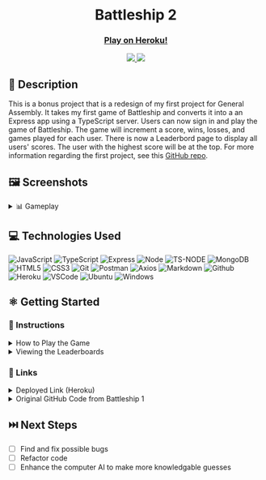 # <h1 align="center">Battleship 2</h1>
#### <h3 align="center"><a href="https://battleship-two-404cb7137cf0.herokuapp.com/">Play on Heroku!</a></h3>

<div align="center">
 <a href="https://www.linkedin.com/in/nicholas-dimartino/" target="_blank">
      <img src="https://img.shields.io/badge/-linkedin.com/in/nicholasdimartino-blue?style=flat&logo=Linkedin&logoColor=white">
 </a> 
 <a href="mailto:nick.l.dimartino@gmail.com" target="_blank">
    <img src="https://img.shields.io/badge/-nick.l.dimartino@gmail.com-c14438?style=flat&logo=Gmail&logoColor=white">
 </a>
</div>

## 📝 Description
This is a bonus project that is a redesign of my first project for General Assembly.  It takes my first game of Battleship and converts it into a an Express app using a TypeScript server.  Users can now sign in and play the game of Battleship.  The game will increment a score, wins, losses, and games played for each user.  There is now a Leaderbord page to display all users' scores.  The user with the highest score will be at the top.  For more information regarding the first project, see this <a href="https://github.com/nickldimartino/Battleship-Game">GitHub repo</a>.

## 🖼️ Screenshots

<details>
 <summary> 📊 Gameplay</summary>
 
 | Description | Screenshot |
 |------------ | ------------|
 | <h3 align="center">Primary Theme</h3> | <img src="./public/imgs/primary-theme.png" width="500">
 | <h3 align="center">Classic Theme</h3> | <img src="./public/imgs/classic-theme.png" width="500">
 | <h3 align="center">Leaderboard</h3> | <img src="./public/imgs/leaderboard-page.png" width="500">
 
</details>

## 💻 Technologies Used

![JavaScript](https://img.shields.io/badge/JavaScript-323330?style=for-the-badge&logo=javascript&logoColor=F7DF1E)
![TypeScript](https://img.shields.io/badge/TypeScript-007ACC?style=for-the-badge&logo=typescript&logoColor=white)
![Express](https://img.shields.io/badge/Express%20js-000000?style=for-the-badge&logo=express&logoColor=white)
![Node](https://img.shields.io/badge/Node%20js-339933?style=for-the-badge&logo=nodedotjs&logoColor=white)
![TS-NODE](https://img.shields.io/badge/ts--node-3178C6?style=for-the-badge&logo=ts-node&logoColor=white)
![MongoDB](https://img.shields.io/badge/MongoDB-4EA94B?style=for-the-badge&logo=mongodb&logoColor=white)
![HTML5](https://img.shields.io/badge/HTML5-E34F26?style=for-the-badge&logo=html5&logoColor=white)
![CSS3](https://img.shields.io/badge/CSS3-1572B6?style=for-the-badge&logo=css3&logoColor=white)
![Git](https://img.shields.io/badge/GIT-E44C30?style=for-the-badge&logo=git&logoColor=white)
![Postman](https://img.shields.io/badge/Postman-FF6C37?style=for-the-badge&logo=Postman&logoColor=white)
![Axios](https://img.shields.io/badge/axios-671ddf?&style=for-the-badge&logo=axios&logoColor=white)
![Markdown](https://img.shields.io/badge/Markdown-000000?style=for-the-badge&logo=markdown&logoColor=white)
![Github](https://img.shields.io/badge/GitHub-100000?style=for-the-badge&logo=github&logoColor=white)
![Heroku](https://img.shields.io/badge/Heroku-430098?style=for-the-badge&logo=heroku&logoColor=white)
![VSCode](https://img.shields.io/badge/VSCode-0078D4?style=for-the-badge&logo=visual%20studio%20code&logoColor=white)
![Ubuntu](https://img.shields.io/badge/Ubuntu-E95420?style=for-the-badge&logo=ubuntu&logoColor=white)
![Windows](https://img.shields.io/badge/Windows-0078D6?style=for-the-badge&logo=windows&logoColor=white)


## ⚛️ Getting Started
### 📲 Instructions
<details>
<summary>How to Play the Game</summary>
 
1. Navigate to the nav bar on the top of the screen and click "Play Game".
 
2. Game is set for two players. Click the "Computer Player" button if you wish to play against to the computer.
 
3. Place your boats using the rules in the top-left of the screen.

4. Take turns guessing the other player's ships.  The first person to hit all other their opponent's boats (17 squares) wins!  Select "New Game" to play again.

5. The theme of the game, audio, and board switch delay can be modified.
</details>
<details>
<summary>Viewing the Leaderboards</summary>

1. Navigate to the nav bar on the top of the screen and click "Leaderboards".
 
2. A list of the players that have played the game will be displayed here.  The score is based on the number of hits and wins a player has.
</details>

### 🔗 Links

<details>
<summary>Deployed Link (Heroku)</summary>
<a href="https://battleship-two-404cb7137cf0.herokuapp.com/">https://battleship-two-404cb7137cf0.herokuapp.com/</a>
<p>Note: A security risk screen may appear.  This can be bypassed using the "details" button and "continue to site anyway" link.</p>
</details>
<details>
<summary>Original GitHub Code from Battleship 1</summary>
<a href="https://github.com/nickldimartino/Battleship-Game">https://github.com/nickldimartino/Battleship-Game</a>
</details>

## ⏭️ Next Steps
 
- [ ] Find and fix possible bugs
- [ ] Refactor code
- [ ] Enhance the computer AI to make more knowledgable guesses